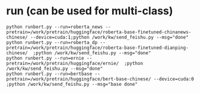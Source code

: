 # run (can be used for multi-class)
    python runbert.py --run=roberta_news --pretrain=/work/pretrain/huggingface/roberta-base-finetuned-chinanews-chinese/ --device=cuda:1;python /work/kw/send_feishu.py --msg="done"
    python runbert.py --run=roberta_dp --pretrain=/work/pretrain/huggingface/roberta-base-finetuned-dianping-chinese/  ;python /work/kw/send_feishu.py --msg="done"
    python runbert.py --run=ernie --pretrain=/work/pretrain/huggingface/ernie/  ;python /work/kw/send_feishu.py --msg="done"
    python runbert.py --run=bertbase --pretrain=/work/pretrain/huggingface/bert-base-chinese/ --device=cuda:0  ;python /work/kw/send_feishu.py --msg="base done"


